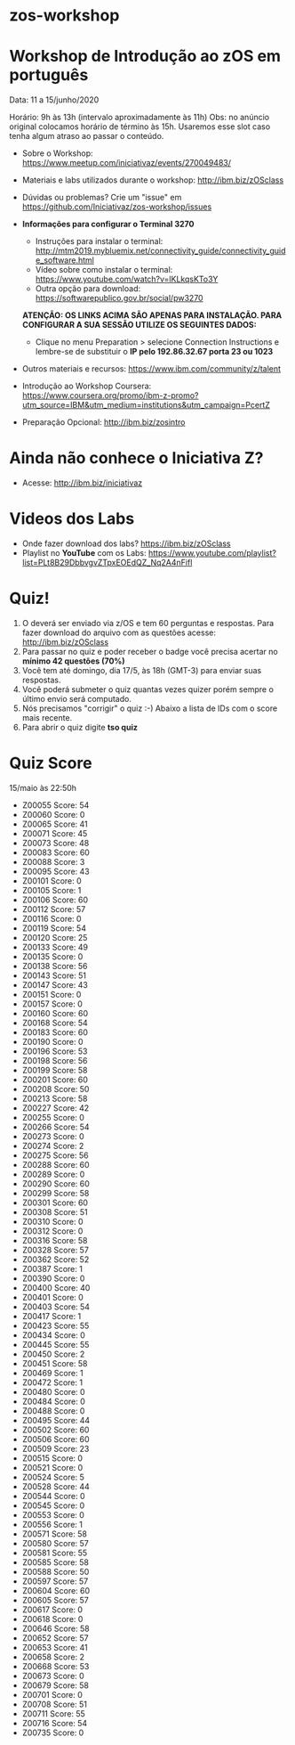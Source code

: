 # zos-workshop
# Workshop de Introdução ao zOS em português

Data: 11 a 15/junho/2020

Horário: 9h às 13h (intervalo aproximadamente às 11h)
Obs: no anúncio original colocamos horário de término às 15h. Usaremos esse slot caso tenha algum atraso ao passar o conteúdo. 

* Sobre o Workshop: https://www.meetup.com/iniciativaz/events/270049483/

* Materiais e labs utilizados durante o workshop: http://ibm.biz/zOSclass

* Dúvidas ou problemas? Crie um "issue" em https://github.com/Iniciativaz/zos-workshop/issues    

* **Informações para configurar o Terminal 3270** 
   * Instruções para instalar o terminal: http://mtm2019.mybluemix.net/connectivity_guide/connectivity_guide_software.html 
   * Vídeo sobre como instalar o terminal: https://www.youtube.com/watch?v=lKLkqsKTo3Y
   * Outra opção para download: https://softwarepublico.gov.br/social/pw3270
   
   **ATENÇÃO: OS LINKS ACIMA SÃO APENAS PARA INSTALAÇÃO. PARA CONFIGURAR A SUA SESSÃO UTILIZE OS SEGUINTES DADOS:** 
   * Clique no menu Preparation > selecione Connection Instructions e lembre-se de substituir o **IP pelo 192.86.32.67 porta 23 ou 1023**

* Outros materiais e recursos: https://www.ibm.com/community/z/talent
* Introdução ao Workshop Coursera: https://www.coursera.org/promo/ibm-z-promo?utm_source=IBM&utm_medium=institutions&utm_campaign=PcertZ 
* Preparação Opcional: http://ibm.biz/zosintro 

# Ainda não conhece o Iniciativa Z? 
* Acesse: http://ibm.biz/iniciativaz

# Videos dos Labs
* Onde fazer download dos labs? https://ibm.biz/zOSclass
* Playlist no **YouTube** com os Labs: https://www.youtube.com/playlist?list=PLt8B29DbbvgvZTpxEOEdQZ_Nq2A4nFifl

# Quiz!

1. O deverá ser enviado via z/OS e tem 60 perguntas e respostas. Para fazer download do arquivo com as questões acesse: http://ibm.biz/zOSclass
2. Para passar no quiz e poder receber o badge você precisa acertar no **mínimo 42 questões (70%)**
3. Você tem até domingo, dia 17/5, às 18h (GMT-3) para enviar suas respostas. 
4. Você poderá submeter o quiz quantas vezes quizer porém sempre o último envio será computado.
5. Nós precisamos "corrigir" o quiz :-)  Abaixo a lista de IDs com o score mais recente.
6. Para abrir o quiz digite **tso quiz**

# Quiz Score
15/maio às 22:50h

* Z00055 Score: 54
* Z00060 Score: 0
* Z00065 Score: 41
* Z00071 Score: 45
* Z00073 Score: 48
* Z00083 Score: 60
* Z00088 Score: 3
* Z00095 Score: 43
* Z00101 Score: 0
* Z00105 Score: 1
* Z00106 Score: 60
* Z00112 Score: 57
* Z00116 Score: 0
* Z00119 Score: 54
* Z00120 Score: 25
* Z00133 Score: 49
* Z00135 Score: 0
* Z00138 Score: 56
* Z00143 Score: 51
* Z00147 Score: 43
* Z00151 Score: 0
* Z00157 Score: 0
* Z00160 Score: 60
* Z00168 Score: 54
* Z00183 Score: 60
* Z00190 Score: 0
* Z00196 Score: 53
* Z00198 Score: 56
* Z00199 Score: 58
* Z00201 Score: 60
* Z00208 Score: 50
* Z00213 Score: 58
* Z00227 Score: 42
* Z00255 Score: 0
* Z00266 Score: 54
* Z00273 Score: 0
* Z00274 Score: 2
* Z00275 Score: 56
* Z00288 Score: 60
* Z00289 Score: 0
* Z00290 Score: 60
* Z00299 Score: 58
* Z00301 Score: 60
* Z00308 Score: 51
* Z00310 Score: 0
* Z00312 Score: 0
* Z00316 Score: 58
* Z00328 Score: 57
* Z00362 Score: 52
* Z00387 Score: 1
* Z00390 Score: 0
* Z00400 Score: 40
* Z00401 Score: 0
* Z00403 Score: 54
* Z00417 Score: 1
* Z00423 Score: 55
* Z00434 Score: 0
* Z00445 Score: 55
* Z00450 Score: 2
* Z00451 Score: 58
* Z00469 Score: 1
* Z00472 Score: 1
* Z00480 Score: 0
* Z00484 Score: 0
* Z00488 Score: 0
* Z00495 Score: 44
* Z00502 Score: 60
* Z00506 Score: 60
* Z00509 Score: 23
* Z00515 Score: 0
* Z00521 Score: 0
* Z00524 Score: 5
* Z00528 Score: 44
* Z00544 Score: 0
* Z00545 Score: 0
* Z00553 Score: 0
* Z00556 Score: 1
* Z00571 Score: 58
* Z00580 Score: 57
* Z00581 Score: 55
* Z00585 Score: 58
* Z00588 Score: 50
* Z00597 Score: 57
* Z00604 Score: 60
* Z00605 Score: 57
* Z00617 Score: 0
* Z00618 Score: 0
* Z00646 Score: 58
* Z00652 Score: 57
* Z00653 Score: 41
* Z00658 Score: 2
* Z00668 Score: 53
* Z00673 Score: 0
* Z00679 Score: 58
* Z00701 Score: 0
* Z00708 Score: 51
* Z00711 Score: 55
* Z00716 Score: 54
* Z00735 Score: 0
